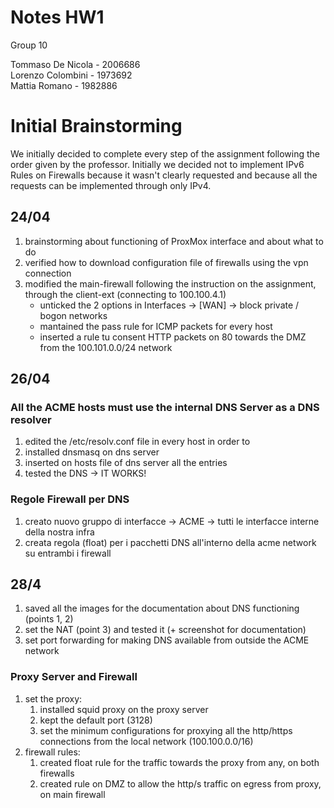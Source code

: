 # Notes HW1

Group 10

Tommaso De Nicola - 2006686  
Lorenzo Colombini - 1973692  
Mattia Romano - 1982886  

# Initial Brainstorming
We initially decided to complete every step of the assignment following the order given by the professor. 
Initially we decided not to implement IPv6 Rules on Firewalls because it wasn't clearly requested and because all the requests can be implemented through only IPv4.

## 24/04
1. brainstorming about functioning of ProxMox interface and about what to do
2. verified how to download configuration file of firewalls using the vpn connection
3. modified the main-firewall following the instruction on the assignment, through the client-ext (connecting to 100.100.4.1)
   - unticked the 2 options in Interfaces -> [WAN] -> block private / bogon networks
   - mantained the pass rule for ICMP packets for every host
   - inserted a rule tu consent HTTP packets on 80 towards the DMZ from the 100.101.0.0/24 network
  
## 26/04
### All the ACME hosts must use the internal DNS Server as a DNS resolver
1. edited the /etc/resolv.conf file in every host in order to
2. installed dnsmasq on dns server
3. inserted on hosts file of dns server all the entries
4. tested the DNS -> IT WORKS!

### Regole Firewall per DNS
1. creato nuovo gruppo di interfacce -> ACME -> tutti le interfacce interne della nostra infra
2. creata regola (float) per i pacchetti DNS all'interno della acme network su entrambi i firewall

## 28/4  
1. saved all the images for the documentation about DNS functioning (points 1, 2)
2. set the NAT (point 3) and tested it (+ screenshot for documentation)
3. set port forwarding for making DNS available from outside the ACME network

### Proxy Server and Firewall
1. set the proxy:
     1. installed squid proxy on the proxy server
     2. kept the default port (3128)
     3. set the minimum configurations for proxying all the http/https connections from the local network (100.100.0.0/16)
2. firewall rules:
   1. created float rule for the traffic towards the proxy from any, on both firewalls
   2. created rule on DMZ to allow the http/s traffic on egress from proxy, on main firewall
